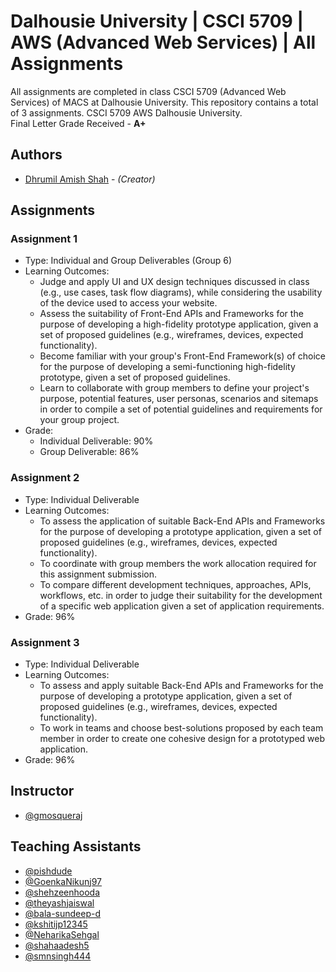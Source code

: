 # Dalhousie University | CSCI 5709 | AWS (Advanced Web Services) | All Assignments
All assignments are completed in class CSCI 5709 (Advanced Web Services) of MACS at Dalhousie University. This repository contains a total of 3 assignments. CSCI 5709 AWS Dalhousie University.<br/>
Final Letter Grade Received - **A+**

## Authors
* [Dhrumil Amish Shah](mailto:dh416386@dal.ca) - *(Creator)*

## Assignments
### Assignment 1
* Type: Individual and Group Deliverables (Group 6)
* Learning Outcomes: 
	* Judge and apply UI and UX design techniques discussed in class (e.g., use cases, task flow diagrams), while considering the usability of the device used to access your website.
	* Assess the suitability of Front-End APIs and Frameworks for the purpose of developing a high-fidelity prototype application, given a set of proposed guidelines (e.g., wireframes, devices, expected functionality).
	* Become familiar with your group's Front-End Framework(s) of choice for the purpose of developing a semi-functioning high-fidelity prototype, given a set of proposed guidelines.
	* Learn to collaborate with group members to define your project's purpose, potential features, user personas, scenarios and sitemaps in order to compile a set of potential guidelines and requirements for your group project.
* Grade: 
	* Individual Deliverable: 90%
	* Group Deliverable: 86%

### Assignment 2
* Type: Individual Deliverable
* Learning Outcomes:
	* To assess the application of suitable Back-End APIs and Frameworks for the purpose of developing a prototype application, given a set of proposed guidelines (e.g., wireframes, devices, expected functionality).
	* To coordinate with group members the work allocation required for this assignment submission.
	* To compare different development techniques, approaches, APIs, workflows, etc. in order to judge their suitability for the development of a specific web application given a set of application requirements.
* Grade: 96%

### Assignment 3
* Type: Individual Deliverable
* Learning Outcomes:
	* To assess and apply suitable Back-End APIs and Frameworks for the purpose of developing a prototype application, given a set of proposed guidelines (e.g., wireframes, devices, expected functionality).
	* To work in teams and choose best-solutions proposed by each team member in order to create one cohesive design for a prototyped web application.
* Grade: 96%

## Instructor
* [@gmosqueraj](https://github.com/gmosqueraj)

## Teaching Assistants
* [@pishdude](https://github.com/pishdude)
* [@GoenkaNikunj97](https://github.com/GoenkaNikunj97)
* [@shehzeenhooda](https://github.com/shehzeenhooda)
* [@theyashjaiswal](https://github.com/theyashjaiswal)
* [@bala-sundeep-d](https://github.com/bala-sundeep-d)
* [@kshitijp12345](https://github.com/kshitijp12345)
* [@NeharikaSehgal](https://github.com/NeharikaSehgal)
* [@shahaadesh5](https://github.com/shahaadesh5)
* [@smnsingh444](https://github.com/smnsingh444)
